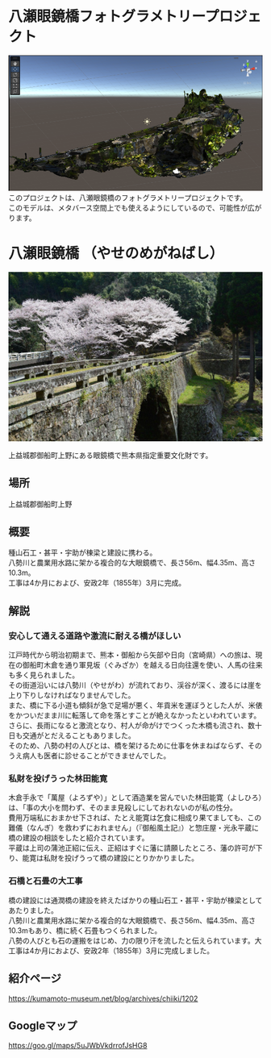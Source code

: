 # 八瀬眼鏡橋フォトグラメトリープロジェクト
![](img/unity.png) 
このプロジェクトは、八瀬眼鏡橋のフォトグラメトリープロジェクトです。  
このモデルは、メタバース空間上でも使えるようにしているので、可能性が広がります。
# 八瀬眼鏡橋 （やせのめがねばし）
![](img/d1a7970a-6f55-4544-a79f-68aacff018a9_l.jpg) 

上益城郡御船町上野にある眼鏡橋で熊本県指定重要文化財です。
## 場所
上益城郡御船町上野
## 概要
種山石工・甚平・宇助が棟梁と建設に携わる。  
八勢川と農業用水路に架かる複合的な大眼鏡橋で、長さ56m、幅4.35m、高さ10.3m。  
工事は4か月におよび、安政2年（1855年）3月に完成。

## 解説
### 安心して通える道路や激流に耐える橋がほしい

江戸時代から明治初期まで、熊本・御船から矢部や日向（宮崎県）への旅は、現在の御船町木倉を通り軍見坂（ぐみざか）を越える日向往還を使い、人馬の往来も多く見られました。  
その街道沿いには八勢川（やせがわ）が流れており、渓谷が深く、渡るには崖を上り下りしなければなりませんでした。  
また、橋に下る小道も傾斜が急で足場が悪く、年貢米を運ぼうとした人が、米俵をかついだまま川に転落して命を落とすことが絶えなかったといわれています。  
さらに、長雨になると激流となり、村人が命がけでつくった木橋も流され、数十日も交通がとだえることもありました。  
そのため、八勢の村の人びとは、橋を架けるために仕事を休まねばならず、そのうえ病人も医者に診せることができませんでした。

### 私財を投げうった林田能寛

木倉手永で「萬屋（よろずや）」として酒造業を営んでいた林田能寛（よしひろ）は、「事の大小を問わず、そのまま見殺しにしておれないのが私の性分。  
費用万端私におまかせ下されば、たとえ能寛は乞食に相成り果てましても、この難儀（なんぎ）を救わずにおれません」（『御船風土記』）と惣庄屋・光永平蔵に橋の建設の相談をしたと紹介されています。  
平蔵は上司の蒲池正紹に伝え、正紹はすぐに藩に請願したところ、藩の許可が下り、能寛は私財を投げうって橋の建設にとりかかりました。

### 石橋と石畳の大工事

橋の建設には通潤橋の建設を終えたばかりの種山石工・甚平・宇助が棟梁としてあたりました。   
八勢川と農業用水路に架かる複合的な大眼鏡橋で、長さ56m、幅4.35m、高さ10.3mもあり、橋に続く石畳もつくられました。  
八勢の人びとも石の運搬をはじめ、力の限り汗を流したと伝えられています。大工事は4か月におよび、安政2年（1855年）3月に完成しました。



## 紹介ページ
https://kumamoto-museum.net/blog/archives/chiiki/1202
## Googleマップ
https://goo.gl/maps/5uJWbVkdrrofJsHG8
